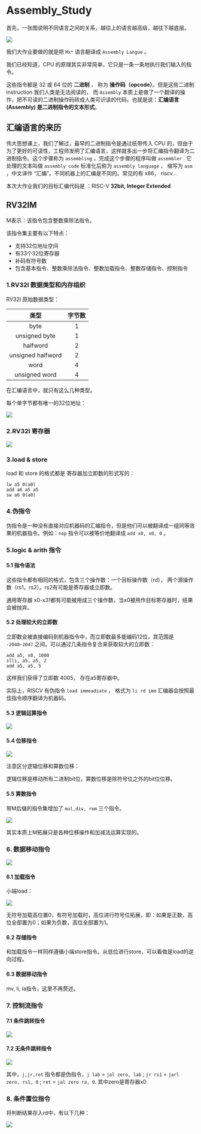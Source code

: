 # Assembly_Study

首先，一张图说明不同语言之间的关系，越往上的语言越高级，越往下越底层。

![](source/language.png)

我们大作业要做的就是把 `Mx*` 语言翻译成 `Assembly Langue` 。 

我们已经知道，CPU 的原理其实非常简单，它只是一条一条地执行我们输入的指令。

这些指令都是 32 或 64 位的 **二进制** ， 称为 **操作码（opcode）**。但是这些二进制 instruction 我们人类是无法阅读的， 而 `Assembly` 本质上是做了一个翻译的操作，把不可读的二进制操作码转成人类可识读的代码。也就是说：**汇编语言(Assembly) 是二进制指令的文本形式**。

## 汇编语言的来历

伟大思想课上，我们了解过，最早的二进制指令是通过纸带传入 CPU 的，但由于为了更好的可读性，工程师发明了汇编语言，这样就多出一步将汇编指令翻译为二进制指令。这个步骤称为 `assembling` ，完成这个步骤的程序叫做 `assembler` . 它处理的文本叫做 `assembly code` 标准化后称为 `assembly language` ， 缩写为 `asm` ，中文译作 “汇编”。不同机器上的汇编是不同的。常见的有 x86， riscv...

本次大作业我们的目标汇编代码是 ：RISC-V **32bit, Integer Extended**

## RV32IM

M表示：该指令包含整数乘除法指令。

该指令集主要有以下特点：

- 支持32位地址空间
- 有33个32位寄存器
- 补码有符号数
- 包含基本指令、整数乘除法指令、整数加载指令、整数存储指令、控制指令

### 1.RV32I 数据类型和内存组织

RV32I 原始数据类型：

|       类型        | 字节数 |
| :---------------: | :----: |
|       byte        |   1    |
|   unsigned byte   |   1    |
|     halfword      |   2    |
| unsigned halfword |   2    |
|       word        |   4    |
|   unsigned word   |   4    |

在汇编语言中，就只有这么几种类型。

每个单字节都有唯一的32位地址：

![](source/mem_address.png)

### 2.RV32I 寄存器

![](source/RV32I_register.png)

### 3.load & store

load 和 store 的格式都是 寄存器加立即数的形式写的：

```assembly
lw a5 0(a0)
add a6 a5 a5
sw a6 0(a0)
```

### 4.伪指令

伪指令是一种没有直接对应机器码的汇编指令，但是他们可以被翻译成一组同等效果的机器指令。例如：`nop` 指令可以被等价地翻译成 `add x0, x0, 0` 。

### 5.logic & arith 指令

#### 5.1 指令语法

这些指令都有相同的格式，包含三个操作数：一个目标操作数（rd）， 两个源操作数（rs1，rs2）。rs2有可能是寄存器或立即数。

通用寄存器 x0-x31都有可能被用成三个操作数，当x0被用作目标寄存器时，结果会被抛弃。

#### 5.2 处理较大的立即数

立即数会被直接编码到机器指令中，而立即数最多能编码12位，其范围是 `-2048~2047` 之间。可以通过几条指令复合来获取较大的立即数：

```assembly
add a5, x0, 1000
slli, a5, a5, 2
add a5, a5, 5
```

这样我们获得了立即数 4005， 存在a5寄存器中。

实际上，RISCV 有伪指令 `load immeadiate` ， 格式为 `li rd imm` 汇编器会按照最佳指令顺序翻译为机器码。

#### 5.3 逻辑运算指令

![](source/RV32I_logic_instruction.png)

#### 5.4 位移指令

![](source/RV32I_displacement_instruction.png)

注意区分逻辑位移和算数位移：

逻辑位移是移动所有二进制bit位，算数位移是除符号位之外的bit位位移。

#### 5.5 算数指令

带M后缀的指令集增加了 `mul,div, rem` 三个指令。

![](source/RV32I_arith_instruction.png)

其实本质上M拓展只是各种位移操作和加减法运算实现的。

### 6. 数据移动指令

![](source/RV32I_ls_instruction.png)

#### 6.1 加载指令

小端load：

![](source/load_rule.jpg)

无符号加载高位置0，有符号加载时，高位进行符号位拓展，即：如果是正数，高位全部置为0；如果为负数，高位全部置为1。

#### 6.2 存储指令

和加载指令一样同样遵循小端store指令。从低位进行store，可以看做是load的逆向过程。

#### 6.3 数据移动指令

mv, li, la指令，这里不再赘述。

### 7. 控制流指令

#### 7.1 条件跳转指令

![](source/condition_jump_instruction.png)

#### 7.2 无条件跳转指令

![](source/non_condition_jump_instruction.png)

其中，`j,jr,ret` 指令都是伪指令，`j lab`  =  `jal zero, lab` ; `jr rs1` = `jarl zero, rs1, 0` ; `ret` = `jal zero ra, 0`. 其中zero是寄存器x0.

### 8. 条件置位指令

将判断结果存入rd中，有以下几种：

![](source/set_condition_instruction.png)



